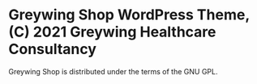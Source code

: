 # Greywing Shop WordPress Theme, (C) 2021 Greywing Healthcare Consultancy
Greywing Shop is distributed under the terms of the GNU GPL.
